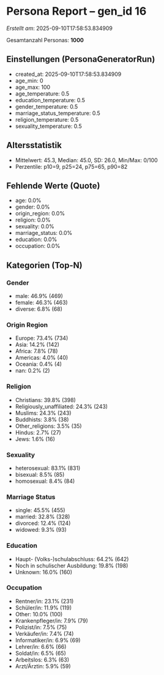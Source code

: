 # Persona Report – gen_id 16
_Erstellt am_: 2025-09-10T17:58:53.834909

Gesamtanzahl Personas: **1000**

## Einstellungen (PersonaGeneratorRun)
- created_at: 2025-09-10T17:58:53.834909
- age_min: 0
- age_max: 100
- age_temperature: 0.5
- education_temperature: 0.5
- gender_temperature: 0.5
- marriage_status_temperature: 0.5
- religion_temperature: 0.5
- sexuality_temperature: 0.5

## Altersstatistik
- Mittelwert: 45.3, Median: 45.0, SD: 26.0, Min/Max: 0/100
- Perzentile: p10=9, p25=24, p75=65, p90=82

## Fehlende Werte (Quote)
- age: 0.0%
- gender: 0.0%
- origin_region: 0.0%
- religion: 0.0%
- sexuality: 0.0%
- marriage_status: 0.0%
- education: 0.0%
- occupation: 0.0%

## Kategorien (Top-N)
### Gender
- male: 46.9% (469)
- female: 46.3% (463)
- diverse: 6.8% (68)

### Origin Region
- Europe: 73.4% (734)
- Asia: 14.2% (142)
- Africa: 7.8% (78)
- Americas: 4.0% (40)
- Oceania: 0.4% (4)
- nan: 0.2% (2)

### Religion
- Christians: 39.8% (398)
- Religiously_unaffiliated: 24.3% (243)
- Muslims: 24.3% (243)
- Buddhists: 3.8% (38)
- Other_religions: 3.5% (35)
- Hindus: 2.7% (27)
- Jews: 1.6% (16)

### Sexuality
- heterosexual: 83.1% (831)
- bisexual: 8.5% (85)
- homosexual: 8.4% (84)

### Marriage Status
- single: 45.5% (455)
- married: 32.8% (328)
- divorced: 12.4% (124)
- widowed: 9.3% (93)

### Education
- Haupt- (Volks-)schulabschluss: 64.2% (642)
- Noch in schulischer Ausbildung: 19.8% (198)
- Unknown: 16.0% (160)

### Occupation
- Rentner/in: 23.1% (231)
- Schüler/in: 11.9% (119)
- Other: 10.0% (100)
- Krankenpfleger/in: 7.9% (79)
- Polizist/in: 7.5% (75)
- Verkäufer/in: 7.4% (74)
- Informatiker/in: 6.9% (69)
- Lehrer/in: 6.6% (66)
- Soldat/in: 6.5% (65)
- Arbeitslos: 6.3% (63)
- Arzt/Ärztin: 5.9% (59)
